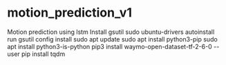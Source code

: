 # motion_prediction_v1
Motion prediction using lstm
Install gsutil
sudo ubuntu-drivers autoinstall
run gsutil config
install 
sudo apt update
sudo apt install python3-pip
sudo apt install python3-is-python
pip3 install waymo-open-dataset-tf-2-6-0 --user
pip install tqdm

